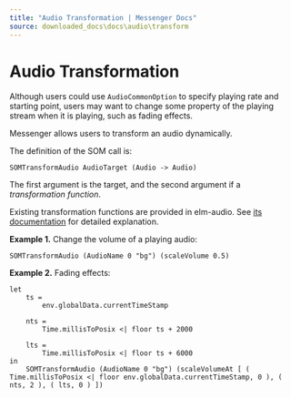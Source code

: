 ```yaml
---
title: "Audio Transformation | Messenger Docs"
source: downloaded_docs\docs\audio\transform
---
```


# Audio Transformation

Although users could use `AudioCommonOption` to specify playing rate and starting point, users may want to change some property of the playing stream when it is playing, such as fading effects.

Messenger allows users to transform an audio dynamically.

The definition of the SOM call is:

```
SOMTransformAudio AudioTarget (Audio -> Audio)  

```

The first argument is the target, and the second argument if a *transformation function*.

Existing transformation functions are provided in elm-audio. See [its documentation](https://package.elm-lang.org/packages/MartinSStewart/elm-audio/latest/Audio#scaleVolume) for detailed explanation.

**Example 1.** Change the volume of a playing audio:

```
SOMTransformAudio (AudioName 0 "bg") (scaleVolume 0.5)  

```

**Example 2.** Fading effects:

```
let  
    ts =  
        env.globalData.currentTimeStamp  
  
    nts =  
        Time.millisToPosix <| floor ts + 2000  
  
    lts =  
        Time.millisToPosix <| floor ts + 6000  
in  
    SOMTransformAudio (AudioName 0 "bg") (scaleVolumeAt [ ( Time.millisToPosix <| floor env.globalData.currentTimeStamp, 0 ), ( nts, 2 ), ( lts, 0 ) ])  

```